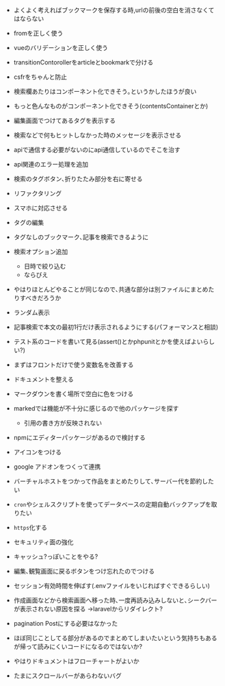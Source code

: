 * よくよく考えればブックマークを保存する時,urlの前後の空白を消さなくてはならない
* fromを正しく使う
* vueのバリデーションを正しく使う
* transitionContorollerをarticleとbookmarkで分ける
* csfrをちゃんと防止
* 検索欄あたりはコンポーネント化できそう｡というかしたほうが良い
* もっと色んなものがコンポーネント化できそう(contentsContainerとか)
* 編集画面でつけてあるタグを表示する
* 検索などで何もヒットしなかった時のメッセージを表示させる
* apiで通信する必要がないのにapi通信しているのでそこを治す
* api関連のエラー処理を追加
* 検索のタグボタン､折りたたみ部分を右に寄せる
* リファクタリング
* スマホに対応させる

* タグの編集
* タグなしのブックマーク､記事を検索できるように
* 検索オプション追加
    * 日時で絞り込む
    * ならびえ
* やはりほとんどやることが同じなので､共通な部分は別ファイルにまとめたりすべきだろうか
* ランダム表示
* 記事検索で本文の最初1行だけ表示されるようにする(パフォーマンスと相談)
* テスト系のコードを書いて見る(assert()とかphpunitとかを使えばよいらしい?)
* まずはフロントだけで使う変数名を改善する
* ドキュメントを整える
* マークダウンを書く場所で空白に色をつける  
* markedでは機能が不十分に感じるので他のパッケージを探す
    * 引用の書き方が反映されない
* npmにエディターパッケージがあるので検討する
* アイコンをつける
* google アドオンをつくって連携
* バーチャルホストをつかって作品をまとめたりして､サーバー代を節約したい
* `cron`やシェルスクリプトを使ってデータベースの定期自動バックアップを取りたい
* `https`化する
* セキュリティ面の強化
* キャッシュ?っぽいことをやる?
* 編集､観覧画面に戻るボタンをつけ忘れたのでつける
* セッション有効時間を伸ばす(.envファイルをいじればすぐできるらしい)
* 作成画面などから検索画面へ移った時､一度再読み込みしないと､シークバーが表示されない原因を探る
->laravelからリダイレクト?
* pagination Postにする必要はなかった
* ほぼ同じことしてる部分があるのでまとめてしまいたいという気持ちもあるが帰って読みにくいコードになるのではないか?
* やはりドキュメントはフローチャートがよいか
* たまにスクロールバーがあらわないバグ
